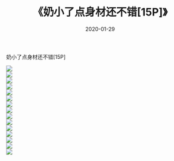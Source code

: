 ﻿---
layout: post
title:  《奶小了点身材还不错[15P]》
date:   2020-01-29
img: http://imgx.orgx.ga/漏D/2020/奶小了点身材还不错[15P]/000.jpg
categories: [美女, 清纯, 唯美]
---

奶小了点身材还不错[15P]

  ![](http://imgx.orgx.ga/漏D/2020/奶小了点身材还不错[15P]/001.jpg) <br> ![](http://imgx.orgx.ga/漏D/2020/奶小了点身材还不错[15P]/002.jpg) <br> ![](http://imgx.orgx.ga/漏D/2020/奶小了点身材还不错[15P]/003.jpg) <br> ![](http://imgx.orgx.ga/漏D/2020/奶小了点身材还不错[15P]/004.jpg) <br> ![](http://imgx.orgx.ga/漏D/2020/奶小了点身材还不错[15P]/005.jpg) <br> ![](http://imgx.orgx.ga/漏D/2020/奶小了点身材还不错[15P]/006.jpg) <br> ![](http://imgx.orgx.ga/漏D/2020/奶小了点身材还不错[15P]/007.jpg) <br> ![](http://imgx.orgx.ga/漏D/2020/奶小了点身材还不错[15P]/008.jpg) <br> ![](http://imgx.orgx.ga/漏D/2020/奶小了点身材还不错[15P]/009.jpg) <br> ![](http://imgx.orgx.ga/漏D/2020/奶小了点身材还不错[15P]/010.jpg) <br> ![](http://imgx.orgx.ga/漏D/2020/奶小了点身材还不错[15P]/011.jpg) <br> ![](http://imgx.orgx.ga/漏D/2020/奶小了点身材还不错[15P]/012.jpg) <br> ![](http://imgx.orgx.ga/漏D/2020/奶小了点身材还不错[15P]/013.jpg) <br> ![](http://imgx.orgx.ga/漏D/2020/奶小了点身材还不错[15P]/014.jpg) <br> ![](http://imgx.orgx.ga/漏D/2020/奶小了点身材还不错[15P]/015.jpg) <br>